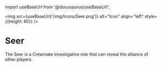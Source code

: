 import useBaseUrl from '@docusaurus/useBaseUrl';

<img src={useBaseUrl('/img/Icons/Seer.png')} alt="Icon" align="left" style={{height: 60}} />
# Seer

The Seer is a Crewmate Investigative role that can reveal the alliance of other players.